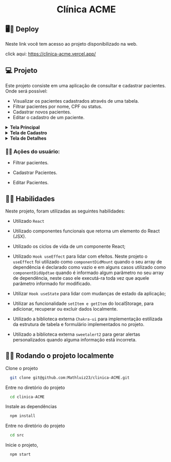 <h1 align="center"> Clínica ACME </h1>

## 🖥️📱 Deploy

Neste link você tem acesso ao projeto disponibilizado na web.

click aqui: https://clinica-acme.vercel.app/

## 💻 Projeto

Este projeto consiste em uma aplicação de consultar e cadastrar pacientes. Onde será possível:

-   Visualizar os pacientes cadastrados através de uma tabela.
-   Filtrar pacientes por nome, CPF ou status.
-   Cadastrar novos pacientes.
-   Editar o cadastro de um paciente.

<details>
  <summary><strong>Tela Principal</strong></summary><br />
  
  ### Na tela principal você pode visualizar tabela com todos os pacientes cadastrados, contendo informações resumidas sobre cada um deles com:
- Nome
- CPF
- Status

### Pesquisar pacientes cadastrados, filtrando por nome, CPF e status.

### Botão de cadastrar pacientes, levará para uma página de cadastro.

### Clicando em ver detalhes na linha da tabela de cada paciente, levará para uma página de detahes de cada paciente, contendo todas as informações cadastradas.

## ⏯️ Demonstração

<div align="center">
    <img alt="gif de apresentação" src="./assets/main-Page.gif"/>
</div>

</details>

<details>
  <summary><strong>Tela de Cadastro</strong></summary><br />
  
  ### Nesta tela você poderá realizar o cadastro de um novo paciente. Na página inicial, clicando em cadastrar paciente, você é encaminhado para esta página, onde há um formulário com os seguintes campos para preenchimento:
- Nome (obrigatório)
- Email (obrigatório)
- Data de Nascimento (obrigatório)
- CPF (obrigatório)
- Endereço (opcional)
- Cidade (obrigatório)
- Celular (obrigatório)
- Sexo (obrigatório)
- Status (obrigatório)

Após o preenchimento das informações obrigatórias, será possível cadastrar o paciente clicando no botão de Enviar.
Caso todos os campos sejam válidos, você receberá a mensagem `Paciente cadastrado com sucesso` , caso algum dos campos seja inválido ou o CPF informado já tenha sido cadastrado, você receberá uma `mensagem de erro` no campo referente a informação.

### ⏯️ Demonstração

<div align="center">
    <img alt="gif de apresentação" src="./assets/register-page.gif"/>
</div>

</details>

<details>
  <summary><strong>Tela de Detalhes</strong></summary><br />
  
  ### Nesta tela você poderá visualizar as informações completas de cada paciente:
- Nome
- Email
- Data de Nascimento
- CPF
- Endereço
- Cidade
- Celular
- Sexo
- Status

### Também será possível editar o cadastro do paciente. Clicando no botão editar, irá habilitar os campos para modificar as informações. Após feita a alteração, para salvar as alterações, basta clicar no botão salvar(você receberá uma mensagem de confirmação que o paciente foi atualizado).

### ⏯️ Demonstração

<div align="center">
    <img alt="gif de apresentação" src="./assets/details-page.gif"/>
</div>

</details>

### 👨‍💻 Ações do usuário:

-   Filtrar pacientes.

-   Cadastrar Pacientes.

-   Editar Pacientes.

## 👨‍🔧 Habilidades

Neste projeto, foram utilizadas as seguintes habilidades:

-   Utilizado `React`

-   Utilizado componentes funcionais que retorna um elemento do React (JSX).

-   Utilizado os ciclos de vida de um componente React;

-   Utilizado `Hook useEffect` para lidar com efeitos. Neste projeto o `useEffect` foi utilizado como `componentDidMount` quando o seu array de dependência é declarado como vazio e em alguns casos utilizado como `componentDidUpdtae` quando é informado algum parâmetro no seu array de dependência, neste caso ele executá-ra toda vez que aquele parâmetro informado for modificado.

-   Utilizar `Hook useState` para lidar com mudanças de estado da aplicação;

-   Utilizar as funcionalidade `setItem e getItem` do localStorage, para adicionar, recuperar ou excluir dados localmente.

-   Utilizado a biblioteca externa `Chakra-ui` para implementação estilizada da estrutura de tabela e formulário implementados no projeto.

-   Utilizado a biblioteca externa `sweetalert2` para gerar alertas personalizados quando alguma informação está incorreta.

## 👨‍💻 Rodando o projeto localmente

Clone o projeto

```bash
  git clone git@github.com:Mathluiz23/clinica-ACME.git
```

Entre no diretório do projeto

```bash
  cd clinica-ACME
```

Instale as dependências

```bash
  npm install
```

Entre no diretório do projeto

```bash
  cd src
```

Inicie o projeto,

```bash
  npm start
```
